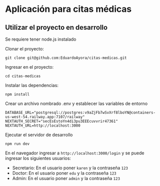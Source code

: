 # Aplicación para citas médicas

## Utilizar el proyecto en desarrollo

Se requiere tener node.js instalado

Clonar el proyecto:

```
git clone git@github.com:EduardoAyora/citas-medicas.git
```

Ingresar en el proyecto:

```
cd citas-medicas
```

Instalar las dependencias:

```
npm install
```

Crear un archivo nombrado .env y establecer las variables de entorno

```
DATABASE_URL="postgresql://postgres:v9aZjFb7wSvXrf8lboYN@containers-us-west-54.railway.app:7107/railway"
NEXTAUTH_SECRET="secEsEstoYn4di3pu3EEEcuvvrir47361"
NEXTAUTH_URL=http://localhost:3000
```

Ejecutar el servidor de desarrollo

```
npm run dev
```

En el navegador ingresar a `http://localhost:3000/login` y se puede ingresar los siguientes usuarios:

* Secretario: En el usuario poner `karen` y la contraseña `123`
* Doctor: En el usuario poner `edu` y la contraseña `123`
* Admin: En el usuario poner `admin` y la contraseña `123`
